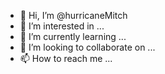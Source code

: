 - 👋 Hi, I’m @hurricaneMitch
- 👀 I’m interested in ...
- 🌱 I’m currently learning ...
- 💞️ I’m looking to collaborate on ...
- 📫 How to reach me ...

<!---
hurricaneMitch/hurricaneMitch is a ✨ special ✨ repository because its `README.md` (this file) appears on your GitHub profile.
You can click the Preview link to take a look at your changes.
--->
